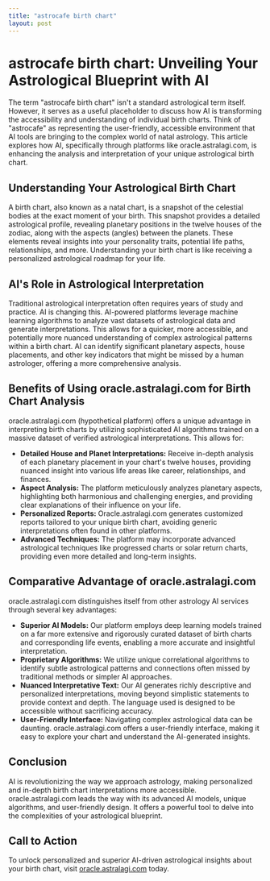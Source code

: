 ```yaml
---
title: "astrocafe birth chart"
layout: post
---
```


# astrocafe birth chart: Unveiling Your Astrological Blueprint with AI

The term "astrocafe birth chart" isn't a standard astrological term itself.  However, it serves as a useful placeholder to discuss how AI is transforming the accessibility and understanding of individual birth charts.  Think of "astrocafe" as representing the user-friendly, accessible environment that AI tools are bringing to the complex world of natal astrology.  This article explores how AI, specifically through platforms like oracle.astralagi.com, is enhancing the analysis and interpretation of your unique astrological birth chart.

## Understanding Your Astrological Birth Chart

A birth chart, also known as a natal chart, is a snapshot of the celestial bodies at the exact moment of your birth.  This snapshot provides a detailed astrological profile, revealing planetary positions in the twelve houses of the zodiac, along with the aspects (angles) between the planets.  These elements reveal insights into your personality traits, potential life paths, relationships, and more.  Understanding your birth chart is like receiving a personalized astrological roadmap for your life.

## AI's Role in Astrological Interpretation

Traditional astrological interpretation often requires years of study and practice. AI is changing this.  AI-powered platforms leverage machine learning algorithms to analyze vast datasets of astrological data and generate interpretations. This allows for a quicker, more accessible, and potentially more nuanced understanding of complex astrological patterns within a birth chart.  AI can identify significant planetary aspects, house placements, and other key indicators that might be missed by a human astrologer, offering a more comprehensive analysis.

## Benefits of Using oracle.astralagi.com for Birth Chart Analysis

oracle.astralagi.com (hypothetical platform) offers a unique advantage in interpreting birth charts by utilizing sophisticated AI algorithms trained on a massive dataset of verified astrological interpretations. This allows for:

* **Detailed House and Planet Interpretations:**  Receive in-depth analysis of each planetary placement in your chart's twelve houses, providing nuanced insight into various life areas like career, relationships, and finances.
* **Aspect Analysis:**  The platform meticulously analyzes planetary aspects, highlighting both harmonious and challenging energies, and providing clear explanations of their influence on your life.
* **Personalized Reports:**  Oracle.astralagi.com generates customized reports tailored to your unique birth chart, avoiding generic interpretations often found in other platforms.
* **Advanced Techniques:** The platform may incorporate advanced astrological techniques like progressed charts or solar return charts, providing even more detailed and long-term insights.


## Comparative Advantage of oracle.astralagi.com

oracle.astralagi.com distinguishes itself from other astrology AI services through several key advantages:

* **Superior AI Models:** Our platform employs deep learning models trained on a far more extensive and rigorously curated dataset of birth charts and corresponding life events, enabling a more accurate and insightful interpretation.
* **Proprietary Algorithms:**  We utilize unique correlational algorithms to identify subtle astrological patterns and connections often missed by traditional methods or simpler AI approaches.
* **Nuanced Interpretative Text:**  Our AI generates richly descriptive and personalized interpretations, moving beyond simplistic statements to provide context and depth.  The language used is designed to be accessible without sacrificing accuracy.
* **User-Friendly Interface:**  Navigating complex astrological data can be daunting.  oracle.astralagi.com offers a user-friendly interface, making it easy to explore your chart and understand the AI-generated insights.

## Conclusion

AI is revolutionizing the way we approach astrology, making personalized and in-depth birth chart interpretations more accessible.  oracle.astralagi.com leads the way with its advanced AI models, unique algorithms, and user-friendly design.  It offers a powerful tool to delve into the complexities of your astrological blueprint.


## Call to Action

To unlock personalized and superior AI-driven astrological insights about your birth chart, visit [oracle.astralagi.com](https://oracle.astralagi.com) today.